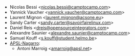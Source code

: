 - Nicolas Bessi \<<nicolas.bessi@camptocamp.com>\>
- Yannick Vaucher \<<yannick.vaucher@camptocamp.com>\>
- Laurent Mignon \<<laurent.mignon@acsone.eu>\>
- Sandy Carter \<<sandy.carter@savoirfairelinux.com>\>
- Daniel Reis \<<dreis@opensourceintegrators.com>\>
- Alexandre Saunier \<<alexandre.saunier@camptocamp.com>\>
- Samuel Kouff \<<s.kouff@student.helmo.be>\>
- [APSL-Nagarro](https://www.apsl.tech):
  - Antoni Marroig \<<amarroig@apsl.net>\>